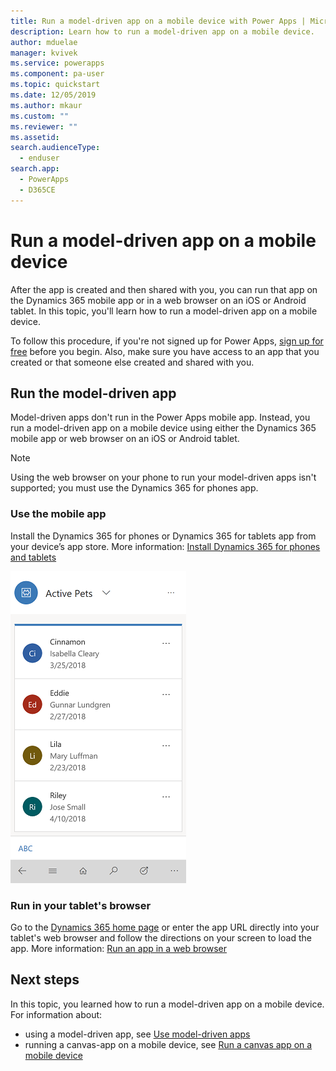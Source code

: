 ```yaml
---
title: Run a model-driven app on a mobile device with Power Apps | Microsoft Docs
description: Learn how to run a model-driven app on a mobile device.
author: mduelae
manager: kvivek
ms.service: powerapps
ms.component: pa-user
ms.topic: quickstart
ms.date: 12/05/2019
ms.author: mkaur
ms.custom: ""
ms.reviewer: ""
ms.assetid: 
search.audienceType: 
  - enduser
search.app: 
  - PowerApps
  - D365CE
---
```


# Run a model-driven app on a mobile device

After the app is created and then shared with you, you can run that app on the Dynamics 365 mobile app or in a web browser on an iOS or Android tablet. In this topic, you'll learn how to run a model-driven app on a mobile device. 

To follow this procedure, if you're not signed up for Power Apps, [sign up for free](https://make.powerapps.com/signup?redirect=marketing&email=) before you begin. Also, make sure you have access to an app that you created or that someone else created and shared with you.

## Run the model-driven app

Model-driven apps don't run in the Power Apps mobile app. Instead, you run a model-driven app on a mobile device using either the Dynamics 365 mobile app or web browser on an iOS or Android tablet.

> [!NOTE]
> Using the web browser on your phone to run your model-driven apps isn't supported; you must use the Dynamics 365 for phones app. 

### Use the mobile app
Install the Dynamics 365 for phones or Dynamics 365 for tablets app from your device’s app store. More information: [Install Dynamics 365 for phones and tablets](https://docs.microsoft.com/dynamics365/customer-engagement/mobile-app/install-dynamics-365-for-phones-and-tablets)

 ![Mobile app for phones](media/run-app-client-model-driven/mobile-app-for-phone.png)

### Run in your tablet's browser
Go to the [Dynamics 365 home page](https://home.dynamics.com) or enter the app URL directly into your tablet's web browser and follow the directions on your screen to load the app. More information: [Run an app in a web browser](run-app-browser.md)


## Next steps
In this topic, you learned how to run a model-driven app on a mobile device. For information about:
- using a model-driven app, see [Use model-driven apps](use-model-driven-apps.md)
- running a canvas-app on a mobile device, see [Run a canvas app on a mobile device](run-app-client.md)
